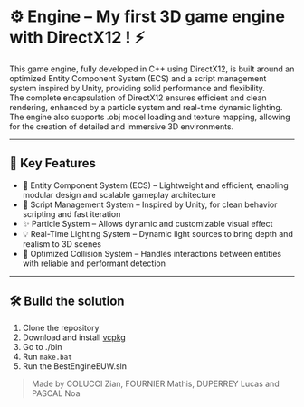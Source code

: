 # ⚙️ Engine – My first 3D game engine with DirectX12 ! ⚡

This game engine, fully developed in C++ using DirectX12, is built around an optimized Entity Component System (ECS) and a script management system inspired by Unity, providing solid performance and flexibility. \
The complete encapsulation of DirectX12 ensures efficient and clean rendering, enhanced by a particle system and real-time dynamic lighting. \
The engine also supports .obj model loading and texture mapping, allowing for the creation of detailed and immersive 3D environments.

---

## 🚀 Key Features

- 🧩 Entity Component System (ECS) – Lightweight and efficient, enabling modular design and scalable gameplay architecture
- 📜 Script Management System – Inspired by Unity, for clean behavior scripting and fast iteration
- ✨ Particle System – Allows dynamic and customizable visual effect
- 💡 Real-Time Lighting System – Dynamic light sources to bring depth and realism to 3D scenes
- 🧱 Optimized Collision System – Handles interactions between entities with reliable and performant detection

---

## 🛠️ Build the solution
 
1. Clone the repository
2. Download and install [vcpkg](https://github.com/Microsoft/vcpkg.git)
4. Go to ./bin
5. Run `make.bat`
6. Run the BestEngineEUW.sln

> Made by COLUCCI Zian, FOURNIER Mathis, DUPERREY Lucas and PASCAL Noa
